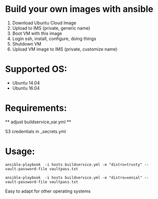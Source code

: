 Build your own images with ansible
==================================

1. Download Ubuntu Cloud Image
2. Upload to IMS (private, generic name)
3. Boot VM with this image
4. Login ssh, install, configure, doing things
5. Shutdown VM
6. Upload VM image to IMS (private, customize name)

Supported OS:
=============

* Ubuntu 14.04
* Ubuntu 16.04

Requirements:
=============

** adjust buildservice_var.yml **

S3 credentials in _secrets.yml

Usage:
======

``` 
ansible-playbook  -i hosts buildservice.yml -e "distro=trusty" --vault-password-file vaultpass.txt

ansible-playbook  -i hosts buildservice.yml -e "distro=xenial" --vault-password-file vaultpass.txt
```

Easy to adapt for other operating systems
